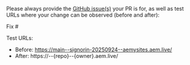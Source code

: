 Please always provide the [GitHub issue(s)](../issues) your PR is for, as well as test URLs where your change can be observed (before and after):

Fix #<gh-issue-id>

Test URLs:
- Before: https://main--signorin-20250924--aemysites.aem.live/
- After: https://<branch>--{repo}--{owner}.aem.live/
